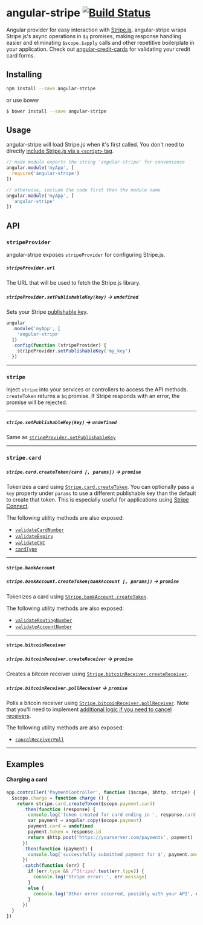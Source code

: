 angular-stripe [![Build Status](https://travis-ci.org/bendrucker/angular-stripe.svg?branch=master)](https://travis-ci.org/bendrucker/angular-stripe)
==============

Angular provider for easy interaction with [Stripe.js](https://stripe.com/docs/stripe.js). angular-stripe wraps Stripe.js's async operations in `$q` promises, making response handling easier and eliminating `$scope.$apply` calls and other repetitive boilerplate in your application. Check out [angular-credit-cards](https://github.com/bendrucker/angular-credit-cards) for validating your credit card forms.

## Installing

```sh
npm install --save angular-stripe
```
or use bower
```bash
$ bower install --save angular-stripe
```

## Usage

angular-stripe will load Stripe.js when it's first called. You don't need to directly [include Stripe.js via a `<script>` tag](https://stripe.com/docs/stripe.js#including-stripejs).

```js
// node module exports the string 'angular-stripe' for convenience
angular.module('myApp', [
  require('angular-stripe')
])

// otherwise, include the code first then the module name
angular.module('myApp', [
  'angular-stripe'
])
```

## API

### `stripeProvider`

angular-stripe exposes `stripeProvider` for configuring Stripe.js.

##### `stripeProvider.url`

The URL that will be used to fetch the Stripe.js library.

##### `stripeProvider.setPublishableKey(key)` -> `undefined`

Sets your Stripe [publishable key](https://stripe.com/docs/stripe.js#setting-publishable-key). 

```js
angular
  .module('myApp', [
    'angular-stripe'
  ])
  .config(function (stripeProvider) {
    stripeProvider.setPublishableKey('my_key')
  })
```

<hr>

### `stripe`

Inject `stripe` into your services or controllers to access the API methods. `createToken` returns a `$q` promise. If Stripe responds with an error, the promise will be rejected. 

---

##### `stripe.setPublishableKey(key)` -> `undefined`

Same as [`stripeProvider.setPublishableKey`](#stripeprovidersetpublishablekeykey---undefined)

---

### `stripe.card`

##### `stripe.card.createToken(card [, params])` -> `promise`
 
Tokenizes a card using [`Stripe.card.createToken`](https://stripe.com/docs/stripe.js#card-createToken). You can optionally pass a `key` property under `params` to use a different publishable key than the default to create that token. This is especially useful for applications using [Stripe Connect](https://stripe.com/connect).

The following utility methods are also exposed:

* [`validateCardNumber`](https://stripe.com/docs/stripe.js#card-validateCardNumber)
* [`validateExpiry`](https://stripe.com/docs/stripe.js#card-validateExpiry)
* [`validateCVC`](https://stripe.com/docs/stripe.js#card-validateCVC)
* [`cardType`](https://stripe.com/docs/stripe.js#card-cardType)

---

#### `stripe.bankAccount`
 
##### `stripe.bankAccount.createToken(bankAccount [, params])` -> `promise`

Tokenizes a card using [`Stripe.bankAccount.createToken`](https://stripe.com/docs/stripe.js#bank-account-createToken).

The following utility methods are also exposed:

* [`validateRoutingNumber`](https://stripe.com/docs/stripe.js#bank-account-validateRoutingNumber)
* [`validateAccountNumber`](https://stripe.com/docs/stripe.js#bank-account-validateAccountNumber)

---

#### `stripe.bitcoinReceiver`

##### `stripe.bitcoinReceiver.createReceiver` -> `promise`

Creates a bitcoin receiver using [`Stripe.bitcoinReceiver.createReceiver`](https://stripe.com/docs/stripe.js#bitcoinreceiver-createreceiver).

##### `stripe.bitcoinReceiver.pollReceiver` -> `promise`

Polls a bitcoin receiver using [`Stripe.bitcoinReceiver.pollReceiver`](https://stripe.com/docs/stripe.js#bitcoinreceiver-pollreceiver). Note that you'll need to implement [additional logic if you need to cancel receivers](https://github.com/bendrucker/stripe-as-promised#bitcoin).

The following utility methods are also exposed:

* [`cancelReceiverPoll`](https://stripe.com/docs/stripe.js#bitcoinreceiver-cancelreceiverpoll)

---

## Examples

#### Charging a card

```js
app.controller('PaymentController', function ($scope, $http, stripe) {
  $scope.charge = function charge () {
    return stripe.card.createToken($scope.payment.card)
      .then(function (response) {
        console.log('token created for card ending in ', response.card.last4)
        var payment = angular.copy($scope.payment)
        payment.card = undefined
        payment.token = response.id
        return $http.post('https://yourserver.com/payments', payment)
      })
      .then(function (payment) {
        console.log('successfully submitted payment for $', payment.amount)
      })
      .catch(function (err) {
        if (err.type && /^Stripe/.test(err.type)) {
          console.log('Stripe error: ', err.message)
        }
        else {
          console.log('Other error occurred, possibly with your API', err.message)
        }
      })
  }
})
```
